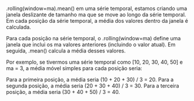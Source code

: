 .rolling(window=ma).mean() em uma série temporal, estamos criando uma janela deslizante de tamanho ma que se move ao longo da série temporal. Em cada posição da série temporal, a média dos valores dentro da janela é calculada.

Para cada posição na série temporal, o .rolling(window=ma) define uma janela que inclui os ma valores anteriores (incluindo o valor atual). Em seguida, .mean() calcula a média desses valores.

Por exemplo, se tivermos uma série temporal como [10, 20, 30, 40, 50] e ma = 3, a média móvel simples para cada posição seria:

Para a primeira posição, a média seria (10 + 20 + 30) / 3 = 20.
Para a segunda posição, a média seria (20 + 30 + 40) / 3 = 30.
Para a terceira posição, a média seria (30 + 40 + 50) / 3 = 40.